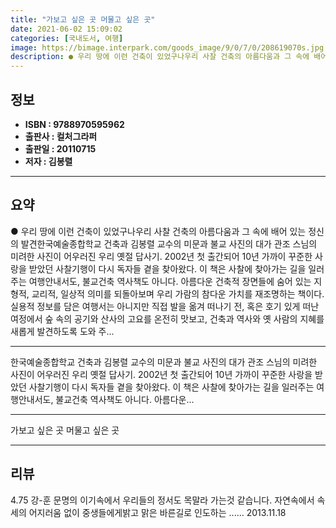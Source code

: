 ```yaml
---
title: "가보고 싶은 곳 머물고 싶은 곳"
date: 2021-06-02 15:09:02
categories: [국내도서, 여행]
image: https://bimage.interpark.com/goods_image/9/0/7/0/208619070s.jpg
description: ● 우리 땅에 이런 건축이 있었구나우리 사찰 건축의 아름다움과 그 속에 배어 있는 정신의 발견한국예술종합학교 건축과 김봉렬 교수의 미문과 불교 사진의 대가 관조 스님의 미려한 사진이 어우러진 우리 옛절 답사기. 2002년 첫 출간되어 10년 가까이 꾸준한 사랑을 받았던 사찰기행이 다시
---
```


## **정보**

- **ISBN : 9788970595962**
- **출판사 : 컬처그라퍼**
- **출판일 : 20110715**
- **저자 : 김봉렬**

------



## **요약**

●  우리 땅에 이런 건축이 있었구나우리 사찰 건축의 아름다움과 그 속에 배어 있는 정신의 발견한국예술종합학교 건축과 김봉렬 교수의 미문과 불교 사진의 대가 관조 스님의 미려한 사진이 어우러진 우리 옛절 답사기. 2002년 첫 출간되어 10년 가까이 꾸준한 사랑을 받았던 사찰기행이 다시 독자들 곁을 찾아왔다. 이 책은 사찰에 찾아가는 길을 일러주는 여행안내서도, 불교건축 역사책도 아니다. 아름다운 건축적 장면들에 숨어 있는 지형적, 교리적, 일상적 의미를 되돌아보며 우리 가람의 참다운 가치를 재조명하는 책이다. 실용적 정보를 담은 여행서는 아니지만 직접 발을 옮겨 떠나기 전, 혹은 호기 있게 떠난 여정에서 숲 속의 공기와 산사의 고요를 온전히 맛보고, 건축과 역사와 옛 사람의 지혜를 새롭게 발견하도록 도와 주...

------

한국예술종합학교 건축과 김봉렬 교수의 미문과 불교 사진의 대가 관조 스님의 미려한 사진이 어우러진 우리 옛절 답사기. 2002년 첫 출간되어 10년 가까이 꾸준한 사랑을 받았던 사찰기행이 다시 독자들 곁을 찾아왔다. 이 책은 사찰에 찾아가는 길을 일러주는 여행안내서도, 불교건축 역사책도 아니다. 아름다운... 

------


가보고 싶은 곳 머물고 싶은 곳 

------


## **리뷰** 

4.75 강-훈 문명의 이기속에서 우리들의 정서도 목말라 가는것 같습니다.  자연속에서 속세의 어지러움 없이 중생들에게밝고 맑은 바른길로 인도하는 ...... 2013.11.18 <br/>